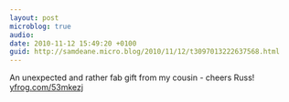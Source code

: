 ```yaml
---
layout: post
microblog: true
audio: 
date: 2010-11-12 15:49:20 +0100
guid: http://samdeane.micro.blog/2010/11/12/t3097013222637568.html
---
```

An unexpected and rather fab gift from my cousin - cheers Russ! [yfrog.com/53mkezj](http://yfrog.com/53mkezj)
